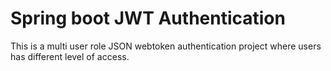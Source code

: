 # Spring boot JWT Authentication

This is a multi user role JSON webtoken authentication project where users has different level of access.
